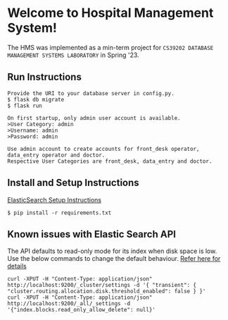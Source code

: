 # Welcome to Hospital Management System!

The HMS was implemented as a min-term project for ``CS39202 DATABASE MANAGEMENT SYSTEMS LABORATORY`` in Spring '23. 

## Run Instructions
```
Provide the URI to your database server in config.py.
$ flask db migrate
$ flask run

On first startup, only admin user account is available. 
>User Category: admin
>Username: admin
>Password: admin

Use admin account to create accounts for front_desk operator, data_entry operator and doctor.
Respective User Categories are front_desk, data_entry and doctor.
```
## Install and Setup Instructions
[ElasticSearch Setup Instructions](https://stackoverflow.com/questions/39447617/failed-to-establish-a-new-connection-errno-111-connection-refusedelasticsear)
```
$ pip install -r requirements.txt
```
## Known issues with Elastic Search API
The API defaults to read-only mode for its index when disk space is low. Use the below commands to change the default behaviour. [Refer here for details](https://stackoverflow.com/questions/50609417/elasticsearch-error-cluster-block-exception-forbidden-12-index-read-only-all)

```
curl -XPUT -H "Content-Type: application/json" http://localhost:9200/_cluster/settings -d '{ "transient": { "cluster.routing.allocation.disk.threshold_enabled": false } }'
curl -XPUT -H "Content-Type: application/json" http://localhost:9200/_all/_settings -d '{"index.blocks.read_only_allow_delete": null}'
```
